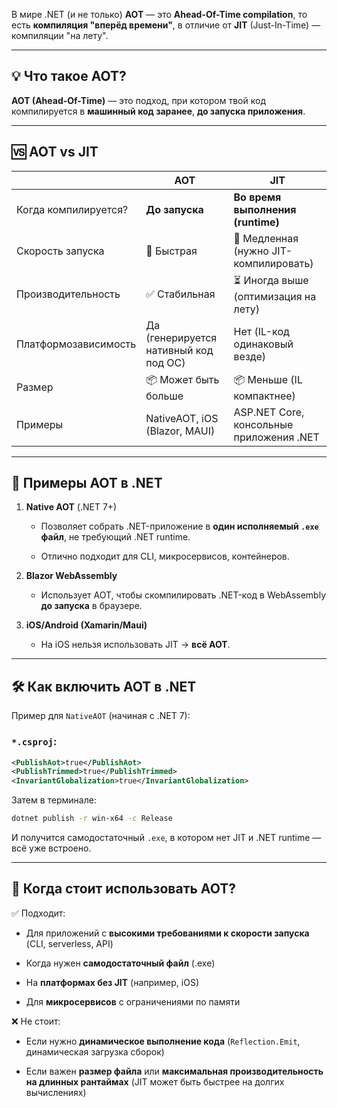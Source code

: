 В мире .NET (и не только) **AOT** — это **Ahead-Of-Time compilation**, то есть **компиляция "вперёд времени"**, в отличие от **JIT** (Just-In-Time) — компиляции "на лету".

---

## 💡 Что такое AOT?

**AOT (Ahead-Of-Time)** — это подход, при котором твой код компилируется в **машинный код заранее**, **до запуска приложения**.

---

## 🆚 AOT vs JIT

|                      | AOT                                   | JIT                                      |
| -------------------- | ------------------------------------- | ---------------------------------------- |
| Когда компилируется? | **До запуска**                        | **Во время выполнения (runtime)**        |
| Скорость запуска     | 🚀 Быстрая                            | 🐢 Медленная (нужно JIT-компилировать)   |
| Производительность   | ✅ Стабильная                          | ⏳ Иногда выше (оптимизация на лету)      |
| Платформозависимость | Да (генерируется нативный код под ОС) | Нет (IL-код одинаковый везде)            |
| Размер               | 📦 Может быть больше                  | 📦 Меньше (IL компактнее)                |
| Примеры              | NativeAOT, iOS (Blazor, MAUI)         | ASP.NET Core, консольные приложения .NET |

---

## 🔧 Примеры AOT в .NET

1. **Native AOT** (.NET 7+)
    
    - Позволяет собрать .NET-приложение в **один исполняемый `.exe` файл**, не требующий .NET runtime.
        
    - Отлично подходит для CLI, микросервисов, контейнеров.
        
2. **Blazor WebAssembly**
    
    - Использует AOT, чтобы скомпилировать .NET-код в WebAssembly **до запуска** в браузере.
        
3. **iOS/Android (Xamarin/Maui)**
    
    - На iOS нельзя использовать JIT → **всё AOT**.
        

---

## 🛠️ Как включить AOT в .NET

Пример для `NativeAOT` (начиная с .NET 7):

### `*.csproj`:

```xml
<PublishAot>true</PublishAot>
<PublishTrimmed>true</PublishTrimmed>
<InvariantGlobalization>true</InvariantGlobalization>
```

Затем в терминале:

```bash
dotnet publish -r win-x64 -c Release
```

И получится самодостаточный `.exe`, в котором нет JIT и .NET runtime — всё уже встроено.

---

## 🎯 Когда стоит использовать AOT?

✅ Подходит:

- Для приложений с **высокими требованиями к скорости запуска** (CLI, serverless, API)
    
- Когда нужен **самодостаточный файл** (.exe)
    
- На **платформах без JIT** (например, iOS)
    
- Для **микросервисов** с ограничениями по памяти
    

❌ Не стоит:

- Если нужно **динамическое выполнение кода** (`Reflection.Emit`, динамическая загрузка сборок)
    
- Если важен **размер файла** или **максимальная производительность на длинных рантаймах** (JIT может быть быстрее на долгих вычислениях)